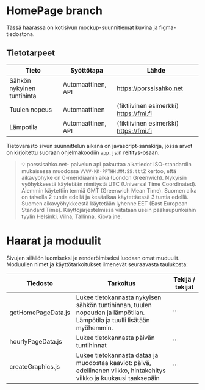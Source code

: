 # HomePage branch
Tässä haarassa on kotisivun mockup-suunnitlemat kuvina ja figma-tiedostona.

## Tietotarpeet
| Tieto | Syöttötapa | Lähde |
|---|---|---|
Sähkön nykyinen tuntihinta | Automaattinen, API | https://porssisahko.net
Tuulen nopeus | Automaattinen | (fiktiivinen esimerkki) https://fmi.fi
Lämpotila | Automaattinen, API | (fiktiivinen esimerkki) https://fmi.fi

Tietovarasto sivun suunnittelun aikana on javascript-sanakirja, jossa arvot on kirjoitettu
suoraan ohjelmakoodiin `app.js`:n reititys-osaan.

> 💡 porssisahko.net- palvelun api palauttaa aikatiedot ISO-standardin mukaisessa muodossa `VVVV-KK-PPTHH:MM:SS:tttZ` kertoo,
> että aikavyöhyke on 0-meridiaanin aika (London Greenwich). Nykyisin vyöhykkeestä käytetään nimitystä UTC (Universal Time Coordinated).
> Aiemmin käytettiin termiä GMT (Greenwich Mean Time). Suomen aika on talvella 2 tuntia edellä ja kesäaikaa käytettäessä 3 tuntia edellä.
> Suomen aikavyöhykkeestä käytetään lyhenne EET (East European Standard Time). Käyttöjärjestelmissä viitataan usein pääkaupunkeihin
> tyylin Helsinki, Vilna, Tallinna, Kiova jne.

# Haarat ja moduulit
Sivujen silällön luomiseksi je renderöimiseksi luodaan omat muduulit. Moduulien nimet ja käyttötarkoitukset ilmenevät seuraavasta taulukosta:

| Tiedosto | Tarkoitus | Tekijä / tekijät |
|---|---|---|
getHomePageData.js | Lukee tietokannasta nykyisen sähkön tuntihinnan, tuulen nopeuden ja lämpötilan. Lämpötila ja tuulli lisätään myöhemmin. | ''
hourlyPageData.js | Lukee tietokannasta päivän tuntihinnat | ''
createGraphics.js | Lukee tietokannasta dataa ja muodostaa kaaviot: päivä, edellinenen viikko, hintakehitys viikko ja kuukausi taaksepäin | ''

